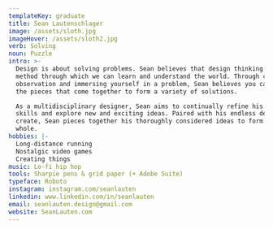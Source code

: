 ```yaml
---
templateKey: graduate
title: Sean Lautenschlager
image: /assets/sloth.jpg
imageHover: /assets/sloth2.jpg
verb: Solving
noun: Puzzle
intro: >-
  Design is about solving problems. Sean believes that design thinking is the
  method through which we can learn and understand the world. Through careful
  observation and immersing yourself in a problem, Sean believes you can develop
  the pieces that come together to form a variety of solutions.

  As a multidisciplinary designer, Sean aims to continually refine his technical
  skills and explore new and exciting ideas. Paired with his endless desire to
  create, Sean pieces together his thoroughly considered ideas to form a greater
  whole.
hobbies: |-
  Long-distance running
  Nostalgic video games
  Creating things
music: Lo-fi hip hop
tools: Sharpie pens & grid paper (+ Adobe Suite)
typeface: Roboto
instagram: instagram.com/seanlauten
linkedin: www.linkedin.com/in/seanlauten
email: seanlauten.design@gmail.com
website: SeanLauten.com
---
```


